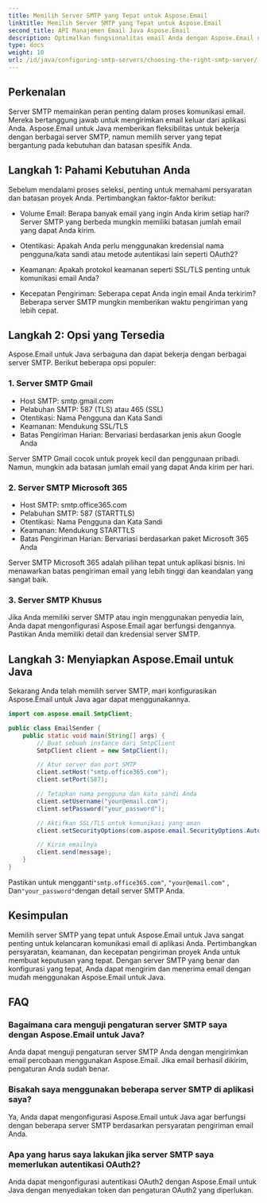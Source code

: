 ```yaml
---
title: Memilih Server SMTP yang Tepat untuk Aspose.Email
linktitle: Memilih Server SMTP yang Tepat untuk Aspose.Email
second_title: API Manajemen Email Java Aspose.Email
description: Optimalkan fungsionalitas email Anda dengan Aspose.Email untuk Java. Pelajari cara memilih server SMTP yang tepat dan mengirim email dengan mudah.
type: docs
weight: 10
url: /id/java/configuring-smtp-servers/choosing-the-right-smtp-server/
---
```


## Perkenalan

Server SMTP memainkan peran penting dalam proses komunikasi email. Mereka bertanggung jawab untuk mengirimkan email keluar dari aplikasi Anda. Aspose.Email untuk Java memberikan fleksibilitas untuk bekerja dengan berbagai server SMTP, namun memilih server yang tepat bergantung pada kebutuhan dan batasan spesifik Anda.

## Langkah 1: Pahami Kebutuhan Anda

Sebelum mendalami proses seleksi, penting untuk memahami persyaratan dan batasan proyek Anda. Pertimbangkan faktor-faktor berikut:

- Volume Email: Berapa banyak email yang ingin Anda kirim setiap hari? Server SMTP yang berbeda mungkin memiliki batasan jumlah email yang dapat Anda kirim.

- Otentikasi: Apakah Anda perlu menggunakan kredensial nama pengguna/kata sandi atau metode autentikasi lain seperti OAuth2?

- Keamanan: Apakah protokol keamanan seperti SSL/TLS penting untuk komunikasi email Anda?

- Kecepatan Pengiriman: Seberapa cepat Anda ingin email Anda terkirim? Beberapa server SMTP mungkin memberikan waktu pengiriman yang lebih cepat.

## Langkah 2: Opsi yang Tersedia

Aspose.Email untuk Java serbaguna dan dapat bekerja dengan berbagai server SMTP. Berikut beberapa opsi populer:

### 1. Server SMTP Gmail

- Host SMTP: smtp.gmail.com
- Pelabuhan SMTP: 587 (TLS) atau 465 (SSL)
- Otentikasi: Nama Pengguna dan Kata Sandi
- Keamanan: Mendukung SSL/TLS
- Batas Pengiriman Harian: Bervariasi berdasarkan jenis akun Google Anda

Server SMTP Gmail cocok untuk proyek kecil dan penggunaan pribadi. Namun, mungkin ada batasan jumlah email yang dapat Anda kirim per hari.

### 2. Server SMTP Microsoft 365

- Host SMTP: smtp.office365.com
- Pelabuhan SMTP: 587 (STARTTLS)
- Otentikasi: Nama Pengguna dan Kata Sandi
- Keamanan: Mendukung STARTTLS
- Batas Pengiriman Harian: Bervariasi berdasarkan paket Microsoft 365 Anda

Server SMTP Microsoft 365 adalah pilihan tepat untuk aplikasi bisnis. Ini menawarkan batas pengiriman email yang lebih tinggi dan keandalan yang sangat baik.

### 3. Server SMTP Khusus

Jika Anda memiliki server SMTP atau ingin menggunakan penyedia lain, Anda dapat mengonfigurasi Aspose.Email agar berfungsi dengannya. Pastikan Anda memiliki detail dan kredensial server SMTP.

## Langkah 3: Menyiapkan Aspose.Email untuk Java

Sekarang Anda telah memilih server SMTP, mari konfigurasikan Aspose.Email untuk Java agar dapat menggunakannya.

```java
import com.aspose.email.SmtpClient;

public class EmailSender {
    public static void main(String[] args) {
        // Buat sebuah instance dari SmtpClient
        SmtpClient client = new SmtpClient();

        // Atur server dan port SMTP
        client.setHost("smtp.office365.com");
        client.setPort(587);

        // Tetapkan nama pengguna dan kata sandi Anda
        client.setUsername("your@email.com");
        client.setPassword("your_password");

        // Aktifkan SSL/TLS untuk komunikasi yang aman
        client.setSecurityOptions(com.aspose.email.SecurityOptions.Auto);

        // Kirim emailnya
        client.send(message);
    }
}
```

 Pastikan untuk mengganti`"smtp.office365.com"`, `"your@email.com"` , Dan`"your_password"`dengan detail server SMTP Anda.

## Kesimpulan

Memilih server SMTP yang tepat untuk Aspose.Email untuk Java sangat penting untuk kelancaran komunikasi email di aplikasi Anda. Pertimbangkan persyaratan, keamanan, dan kecepatan pengiriman proyek Anda untuk membuat keputusan yang tepat. Dengan server SMTP yang benar dan konfigurasi yang tepat, Anda dapat mengirim dan menerima email dengan mudah menggunakan Aspose.Email untuk Java.

## FAQ

### Bagaimana cara menguji pengaturan server SMTP saya dengan Aspose.Email untuk Java?

Anda dapat menguji pengaturan server SMTP Anda dengan mengirimkan email percobaan menggunakan Aspose.Email. Jika email berhasil dikirim, pengaturan Anda sudah benar.

### Bisakah saya menggunakan beberapa server SMTP di aplikasi saya?

Ya, Anda dapat mengonfigurasi Aspose.Email untuk Java agar berfungsi dengan beberapa server SMTP berdasarkan persyaratan pengiriman email Anda.

### Apa yang harus saya lakukan jika server SMTP saya memerlukan autentikasi OAuth2?

Anda dapat mengonfigurasi autentikasi OAuth2 dengan Aspose.Email untuk Java dengan menyediakan token dan pengaturan OAuth2 yang diperlukan.